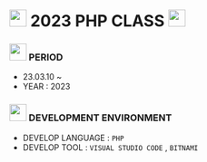 # <img src = "https://cdn-icons-png.flaticon.com/128/4568/4568772.png" width = "30" height = "30"> 2023 PHP CLASS <img src = "https://cdn-icons-png.flaticon.com/128/4568/4568772.png" width = "30" height = "30" >

### <img src = "https://cdn-icons-png.flaticon.com/128/4341/4341050.png" width = "30" height = "30" > PERIOD 
- 23.03.10 ~ 
- YEAR : 2023

### <img src = "https://cdn-icons-png.flaticon.com/128/4341/4341102.png" width = "30" height = "30"> DEVELOPMENT ENVIRONMENT
- DEVELOP LANGUAGE :  ` PHP `
- DEVELOP TOOL : ` VISUAL STUDIO CODE ` , `BITNAMI` 

